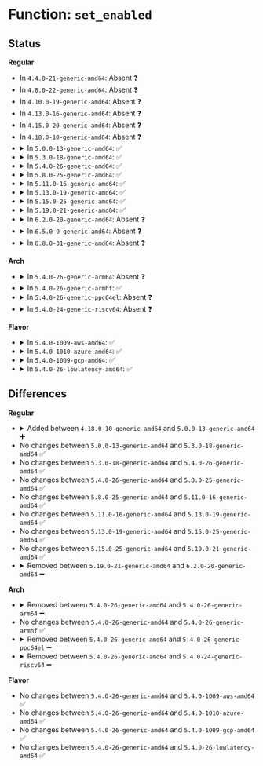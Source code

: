# Function: <code>set_enabled</code>

## Status
<b>Regular</b>
<ul>
<li>
In <code>4.4.0-21-generic-amd64</code>: Absent ❓
</li>
<li>
In <code>4.8.0-22-generic-amd64</code>: Absent ❓
</li>
<li>
In <code>4.10.0-19-generic-amd64</code>: Absent ❓
</li>
<li>
In <code>4.13.0-16-generic-amd64</code>: Absent ❓
</li>
<li>
In <code>4.15.0-20-generic-amd64</code>: Absent ❓
</li>
<li>
In <code>4.18.0-10-generic-amd64</code>: Absent ❓
</li>
<li>
<details>
<summary>In <code>5.0.0-13-generic-amd64</code>: ✅</summary>

```c
void set_enabled(struct lsm_info * lsm, bool enabled)
```

```json
{
  "name": "set_enabled",
  "collision_type": "Unique Static",
  "inline_type": "No",
  "funcs": [
    {
      "addr": 18446744071604851235,
      "name": "set_enabled",
      "external": false,
      "loc": "security/security.c:86",
      "file": "security/security.c",
      "inline": "seen, unknown",
      "caller_inline": [],
      "caller_func": [
        "security/security.c:ordered_lsm_init",
        "security/security.c:ordered_lsm_parse",
        "security/security.c:ordered_lsm_parse"
      ]
    }
  ],
  "symbols": [
    {
      "addr": 18446744071604851235,
      "name": "set_enabled",
      "section": ".init.text",
      "bind": "STB_LOCAL",
      "size": 79
    }
  ]
}
```
</details>
</li>
<li>
<details>
<summary>In <code>5.3.0-18-generic-amd64</code>: ✅</summary>

```c
void set_enabled(struct lsm_info * lsm, bool enabled)
```

```json
{
  "name": "set_enabled",
  "collision_type": "Unique Static",
  "inline_type": "No",
  "funcs": [
    {
      "addr": 18446744071604956258,
      "name": "set_enabled",
      "external": false,
      "loc": "security/security.c:82",
      "file": "security/security.c",
      "inline": "seen, unknown",
      "caller_inline": [],
      "caller_func": [
        "security/security.c:ordered_lsm_init",
        "security/security.c:ordered_lsm_parse",
        "security/security.c:ordered_lsm_parse"
      ]
    }
  ],
  "symbols": [
    {
      "addr": 18446744071604956258,
      "name": "set_enabled",
      "section": ".init.text",
      "bind": "STB_LOCAL",
      "size": 79
    }
  ]
}
```
</details>
</li>
<li>
<details>
<summary>In <code>5.4.0-26-generic-amd64</code>: ✅</summary>

```c
void set_enabled(struct lsm_info * lsm, bool enabled)
```

```json
{
  "name": "set_enabled",
  "collision_type": "Unique Static",
  "inline_type": "No",
  "funcs": [
    {
      "addr": 18446744071604991821,
      "name": "set_enabled",
      "external": false,
      "loc": "security/security.c:83",
      "file": "security/security.c",
      "inline": "seen, unknown",
      "caller_inline": [],
      "caller_func": [
        "security/security.c:ordered_lsm_parse",
        "security/security.c:ordered_lsm_parse",
        "security/security.c:prepare_lsm"
      ]
    }
  ],
  "symbols": [
    {
      "addr": 18446744071604991821,
      "name": "set_enabled",
      "section": ".init.text",
      "bind": "STB_LOCAL",
      "size": 79
    }
  ]
}
```
</details>
</li>
<li>
<details>
<summary>In <code>5.8.0-25-generic-amd64</code>: ✅</summary>

```c
void set_enabled(struct lsm_info * lsm, bool enabled)
```

```json
{
  "name": "set_enabled",
  "collision_type": "Unique Static",
  "inline_type": "No",
  "funcs": [
    {
      "addr": 18446744071609272665,
      "name": "set_enabled",
      "external": false,
      "loc": "security/security.c:115",
      "file": "security/security.c",
      "inline": "seen, unknown",
      "caller_inline": [],
      "caller_func": [
        "security/security.c:ordered_lsm_parse",
        "security/security.c:ordered_lsm_parse",
        "security/security.c:prepare_lsm"
      ]
    }
  ],
  "symbols": [
    {
      "addr": 18446744071609272665,
      "name": "set_enabled",
      "section": ".init.text",
      "bind": "STB_LOCAL",
      "size": 79
    }
  ]
}
```
</details>
</li>
<li>
<details>
<summary>In <code>5.11.0-16-generic-amd64</code>: ✅</summary>

```c
void set_enabled(struct lsm_info * lsm, bool enabled)
```

```json
{
  "name": "set_enabled",
  "collision_type": "Unique Static",
  "inline_type": "No",
  "funcs": [
    {
      "addr": 18446744071612341542,
      "name": "set_enabled",
      "external": false,
      "loc": "security/security.c:117",
      "file": "security/security.c",
      "inline": "seen, unknown",
      "caller_inline": [],
      "caller_func": [
        "security/security.c:ordered_lsm_parse",
        "security/security.c:ordered_lsm_parse",
        "security/security.c:prepare_lsm"
      ]
    }
  ],
  "symbols": [
    {
      "addr": 18446744071612341542,
      "name": "set_enabled",
      "section": ".init.text",
      "bind": "STB_LOCAL",
      "size": 79
    }
  ]
}
```
</details>
</li>
<li>
<details>
<summary>In <code>5.13.0-19-generic-amd64</code>: ✅</summary>

```c
void set_enabled(struct lsm_info * lsm, bool enabled)
```

```json
{
  "name": "set_enabled",
  "collision_type": "Unique Static",
  "inline_type": "No",
  "funcs": [
    {
      "addr": 18446744071614482096,
      "name": "set_enabled",
      "external": false,
      "loc": "security/security.c:118",
      "file": "security/security.c",
      "inline": "seen, unknown",
      "caller_inline": [],
      "caller_func": [
        "security/security.c:ordered_lsm_parse",
        "security/security.c:ordered_lsm_parse",
        "security/security.c:prepare_lsm"
      ]
    }
  ],
  "symbols": [
    {
      "addr": 18446744071614482096,
      "name": "set_enabled",
      "section": ".init.text",
      "bind": "STB_LOCAL",
      "size": 79
    }
  ]
}
```
</details>
</li>
<li>
<details>
<summary>In <code>5.15.0-25-generic-amd64</code>: ✅</summary>

```c
void set_enabled(struct lsm_info * lsm, bool enabled)
```

```json
{
  "name": "set_enabled",
  "collision_type": "Unique Static",
  "inline_type": "No",
  "funcs": [
    {
      "addr": 18446744071615428354,
      "name": "set_enabled",
      "external": false,
      "loc": "security/security.c:118",
      "file": "security/security.c",
      "inline": "seen, unknown",
      "caller_inline": [],
      "caller_func": [
        "security/security.c:ordered_lsm_parse",
        "security/security.c:ordered_lsm_parse",
        "security/security.c:prepare_lsm"
      ]
    }
  ],
  "symbols": [
    {
      "addr": 18446744071615428354,
      "name": "set_enabled",
      "section": ".init.text",
      "bind": "STB_LOCAL",
      "size": 79
    }
  ]
}
```
</details>
</li>
<li>
<details>
<summary>In <code>5.19.0-21-generic-amd64</code>: ✅</summary>

```c
void set_enabled(struct lsm_info * lsm, bool enabled)
```

```json
{
  "name": "set_enabled",
  "collision_type": "Unique Static",
  "inline_type": "No",
  "funcs": [
    {
      "addr": 18446744071617223465,
      "name": "set_enabled",
      "external": false,
      "loc": "security/security.c:122",
      "file": "security/security.c",
      "inline": "seen, unknown",
      "caller_inline": [],
      "caller_func": [
        "security/security.c:ordered_lsm_parse",
        "security/security.c:ordered_lsm_parse",
        "security/security.c:prepare_lsm",
        "security/security.c:prepare_lsm",
        "security/security.c:prepare_lsm"
      ]
    }
  ],
  "symbols": [
    {
      "addr": 18446744071617223465,
      "name": "set_enabled",
      "section": ".init.text",
      "bind": "STB_LOCAL",
      "size": 89
    }
  ]
}
```
</details>
</li>
<li>
<details>
<summary>In <code>6.2.0-20-generic-amd64</code>: Absent ❓</summary>

```json
{
  "name": "set_enabled",
  "collision_type": "Unique Static",
  "inline_type": "Full",
  "funcs": [
    {
      "addr": 18446744071627932020,
      "name": "set_enabled",
      "external": false,
      "loc": "security/security.c:126",
      "file": "security/security.c",
      "inline": "not declared, inlined",
      "caller_inline": [
        "security/security.c:ordered_lsm_parse",
        "security/security.c:ordered_lsm_parse",
        "security/security.c:prepare_lsm"
      ],
      "caller_func": []
    }
  ],
  "symbols": []
}
```
</details>
</li>
<li>
<details>
<summary>In <code>6.5.0-9-generic-amd64</code>: Absent ❓</summary>

```json
{
  "name": "set_enabled",
  "collision_type": "Unique Static",
  "inline_type": "Full",
  "funcs": [
    {
      "addr": 18446744071619695156,
      "name": "set_enabled",
      "external": false,
      "loc": "security/security.c:127",
      "file": "security/security.c",
      "inline": "not declared, inlined",
      "caller_inline": [
        "security/security.c:ordered_lsm_parse",
        "security/security.c:ordered_lsm_parse",
        "security/security.c:prepare_lsm"
      ],
      "caller_func": []
    }
  ],
  "symbols": []
}
```
</details>
</li>
<li>
<details>
<summary>In <code>6.8.0-31-generic-amd64</code>: Absent ❓</summary>

```json
{
  "name": "set_enabled",
  "collision_type": "Unique Static",
  "inline_type": "Full",
  "funcs": [
    {
      "addr": 18446744071622002052,
      "name": "set_enabled",
      "external": false,
      "loc": "security/security.c:133",
      "file": "security/security.c",
      "inline": "not declared, inlined",
      "caller_inline": [
        "security/security.c:ordered_lsm_parse",
        "security/security.c:ordered_lsm_parse",
        "security/security.c:prepare_lsm"
      ],
      "caller_func": []
    }
  ],
  "symbols": []
}
```
</details>
</li>
</ul>
<b>Arch</b>
<ul>
<li>
<details>
<summary>In <code>5.4.0-26-generic-arm64</code>: Absent ❓</summary>

```json
{
  "name": "set_enabled",
  "collision_type": "Unique Static",
  "inline_type": "Selective",
  "funcs": [
    {
      "addr": 18446603336511034980,
      "name": "set_enabled",
      "external": false,
      "loc": "security/security.c:83",
      "file": "security/security.c",
      "inline": "not declared, inlined",
      "caller_inline": [],
      "caller_func": [
        "security/security.c:ordered_lsm_parse",
        "security/security.c:ordered_lsm_parse",
        "security/security.c:prepare_lsm"
      ]
    }
  ],
  "symbols": [
    {
      "addr": 18446603336511034980,
      "name": "set_enabled.isra.0",
      "section": ".init.text",
      "bind": "STB_LOCAL",
      "size": 124
    }
  ]
}
```
</details>
</li>
<li>
<details>
<summary>In <code>5.4.0-26-generic-armhf</code>: ✅</summary>

```c
void set_enabled(struct lsm_info * lsm, bool enabled)
```

```json
{
  "name": "set_enabled",
  "collision_type": "Unique Static",
  "inline_type": "No",
  "funcs": [
    {
      "addr": 3243515800,
      "name": "set_enabled",
      "external": false,
      "loc": "security/security.c:83",
      "file": "security/security.c",
      "inline": "seen, unknown",
      "caller_inline": [],
      "caller_func": [
        "security/security.c:ordered_lsm_parse",
        "security/security.c:ordered_lsm_parse",
        "security/security.c:prepare_lsm"
      ]
    }
  ],
  "symbols": [
    {
      "addr": 3243515800,
      "name": "set_enabled",
      "section": ".init.text",
      "bind": "STB_LOCAL",
      "size": 128
    }
  ]
}
```
</details>
</li>
<li>
<details>
<summary>In <code>5.4.0-26-generic-ppc64el</code>: Absent ❓</summary>

```json
{
  "name": "set_enabled",
  "collision_type": "Unique Static",
  "inline_type": "Selective",
  "funcs": [
    {
      "addr": 13835058055302707196,
      "name": "set_enabled",
      "external": false,
      "loc": "security/security.c:83",
      "file": "security/security.c",
      "inline": "not declared, inlined",
      "caller_inline": [],
      "caller_func": [
        "security/security.c:ordered_lsm_parse",
        "security/security.c:ordered_lsm_parse",
        "security/security.c:prepare_lsm"
      ]
    }
  ],
  "symbols": [
    {
      "addr": 13835058055302707196,
      "name": "set_enabled.isra.0",
      "section": ".init.text",
      "bind": "STB_LOCAL",
      "size": 120
    }
  ]
}
```
</details>
</li>
<li>
<details>
<summary>In <code>5.4.0-24-generic-riscv64</code>: Absent ❓</summary>

```json
{
  "name": "set_enabled",
  "collision_type": "Unique Static",
  "inline_type": "Selective",
  "funcs": [
    {
      "addr": 18446743936270747754,
      "name": "set_enabled",
      "external": false,
      "loc": "security/security.c:83",
      "file": "security/security.c",
      "inline": "not declared, inlined",
      "caller_inline": [],
      "caller_func": [
        "security/security.c:ordered_lsm_parse",
        "security/security.c:ordered_lsm_parse",
        "security/security.c:prepare_lsm"
      ]
    }
  ],
  "symbols": [
    {
      "addr": 18446743936270747754,
      "name": "set_enabled.isra.0",
      "section": ".init.text",
      "bind": "STB_LOCAL",
      "size": 106
    }
  ]
}
```
</details>
</li>
</ul>
<b>Flavor</b>
<ul>
<li>
<details>
<summary>In <code>5.4.0-1009-aws-amd64</code>: ✅</summary>

```c
void set_enabled(struct lsm_info * lsm, bool enabled)
```

```json
{
  "name": "set_enabled",
  "collision_type": "Unique Static",
  "inline_type": "No",
  "funcs": [
    {
      "addr": 18446744071604897281,
      "name": "set_enabled",
      "external": false,
      "loc": "security/security.c:83",
      "file": "security/security.c",
      "inline": "seen, unknown",
      "caller_inline": [],
      "caller_func": [
        "security/security.c:ordered_lsm_parse",
        "security/security.c:ordered_lsm_parse",
        "security/security.c:prepare_lsm"
      ]
    }
  ],
  "symbols": [
    {
      "addr": 18446744071604897281,
      "name": "set_enabled",
      "section": ".init.text",
      "bind": "STB_LOCAL",
      "size": 79
    }
  ]
}
```
</details>
</li>
<li>
<details>
<summary>In <code>5.4.0-1010-azure-amd64</code>: ✅</summary>

```c
void set_enabled(struct lsm_info * lsm, bool enabled)
```

```json
{
  "name": "set_enabled",
  "collision_type": "Unique Static",
  "inline_type": "No",
  "funcs": [
    {
      "addr": 18446744071604866333,
      "name": "set_enabled",
      "external": false,
      "loc": "security/security.c:83",
      "file": "security/security.c",
      "inline": "seen, unknown",
      "caller_inline": [],
      "caller_func": [
        "security/security.c:ordered_lsm_parse",
        "security/security.c:ordered_lsm_parse",
        "security/security.c:prepare_lsm"
      ]
    }
  ],
  "symbols": [
    {
      "addr": 18446744071604866333,
      "name": "set_enabled",
      "section": ".init.text",
      "bind": "STB_LOCAL",
      "size": 79
    }
  ]
}
```
</details>
</li>
<li>
<details>
<summary>In <code>5.4.0-1009-gcp-amd64</code>: ✅</summary>

```c
void set_enabled(struct lsm_info * lsm, bool enabled)
```

```json
{
  "name": "set_enabled",
  "collision_type": "Unique Static",
  "inline_type": "No",
  "funcs": [
    {
      "addr": 18446744071604974465,
      "name": "set_enabled",
      "external": false,
      "loc": "security/security.c:83",
      "file": "security/security.c",
      "inline": "seen, unknown",
      "caller_inline": [],
      "caller_func": [
        "security/security.c:ordered_lsm_parse",
        "security/security.c:ordered_lsm_parse",
        "security/security.c:prepare_lsm"
      ]
    }
  ],
  "symbols": [
    {
      "addr": 18446744071604974465,
      "name": "set_enabled",
      "section": ".init.text",
      "bind": "STB_LOCAL",
      "size": 79
    }
  ]
}
```
</details>
</li>
<li>
<details>
<summary>In <code>5.4.0-26-lowlatency-amd64</code>: ✅</summary>

```c
void set_enabled(struct lsm_info * lsm, bool enabled)
```

```json
{
  "name": "set_enabled",
  "collision_type": "Unique Static",
  "inline_type": "No",
  "funcs": [
    {
      "addr": 18446744071604995991,
      "name": "set_enabled",
      "external": false,
      "loc": "security/security.c:83",
      "file": "security/security.c",
      "inline": "seen, unknown",
      "caller_inline": [],
      "caller_func": [
        "security/security.c:ordered_lsm_parse",
        "security/security.c:ordered_lsm_parse",
        "security/security.c:prepare_lsm"
      ]
    }
  ],
  "symbols": [
    {
      "addr": 18446744071604995991,
      "name": "set_enabled",
      "section": ".init.text",
      "bind": "STB_LOCAL",
      "size": 79
    }
  ]
}
```
</details>
</li>
</ul>

## Differences
<b>Regular</b>
<ul>
<li>
<details>
<summary>Added between <code>4.18.0-10-generic-amd64</code> and <code>5.0.0-13-generic-amd64</code> ➕</summary>

```c
void set_enabled(struct lsm_info * lsm, bool enabled)
```
</details>
</li>
<li>
No changes between <code>5.0.0-13-generic-amd64</code> and <code>5.3.0-18-generic-amd64</code> ✅
</li>
<li>
No changes between <code>5.3.0-18-generic-amd64</code> and <code>5.4.0-26-generic-amd64</code> ✅
</li>
<li>
No changes between <code>5.4.0-26-generic-amd64</code> and <code>5.8.0-25-generic-amd64</code> ✅
</li>
<li>
No changes between <code>5.8.0-25-generic-amd64</code> and <code>5.11.0-16-generic-amd64</code> ✅
</li>
<li>
No changes between <code>5.11.0-16-generic-amd64</code> and <code>5.13.0-19-generic-amd64</code> ✅
</li>
<li>
No changes between <code>5.13.0-19-generic-amd64</code> and <code>5.15.0-25-generic-amd64</code> ✅
</li>
<li>
No changes between <code>5.15.0-25-generic-amd64</code> and <code>5.19.0-21-generic-amd64</code> ✅
</li>
<li>
<details>
<summary>Removed between <code>5.19.0-21-generic-amd64</code> and <code>6.2.0-20-generic-amd64</code> ➖</summary>

```c
void set_enabled(struct lsm_info * lsm, bool enabled)
```
</details>
</li>
</ul>
<b>Arch</b>
<ul>
<li>
<details>
<summary>Removed between <code>5.4.0-26-generic-amd64</code> and <code>5.4.0-26-generic-arm64</code> ➖</summary>

```c
void set_enabled(struct lsm_info * lsm, bool enabled)
```
</details>
</li>
<li>
No changes between <code>5.4.0-26-generic-amd64</code> and <code>5.4.0-26-generic-armhf</code> ✅
</li>
<li>
<details>
<summary>Removed between <code>5.4.0-26-generic-amd64</code> and <code>5.4.0-26-generic-ppc64el</code> ➖</summary>

```c
void set_enabled(struct lsm_info * lsm, bool enabled)
```
</details>
</li>
<li>
<details>
<summary>Removed between <code>5.4.0-26-generic-amd64</code> and <code>5.4.0-24-generic-riscv64</code> ➖</summary>

```c
void set_enabled(struct lsm_info * lsm, bool enabled)
```
</details>
</li>
</ul>
<b>Flavor</b>
<ul>
<li>
No changes between <code>5.4.0-26-generic-amd64</code> and <code>5.4.0-1009-aws-amd64</code> ✅
</li>
<li>
No changes between <code>5.4.0-26-generic-amd64</code> and <code>5.4.0-1010-azure-amd64</code> ✅
</li>
<li>
No changes between <code>5.4.0-26-generic-amd64</code> and <code>5.4.0-1009-gcp-amd64</code> ✅
</li>
<li>
No changes between <code>5.4.0-26-generic-amd64</code> and <code>5.4.0-26-lowlatency-amd64</code> ✅
</li>
</ul>
